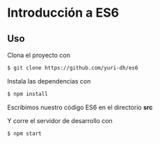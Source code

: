 # Introducción a ES6


## Uso
Clona el proyecto con
```sh
$ git clone https://github.com/yuri-dh/es6
```

Instala las dependencias con
```sh
$ npm install
```

Escribimos nuestro código ES6 en el directorio **src**

Y corre el servidor de desarrollo con
```sh
$ npm start
```
